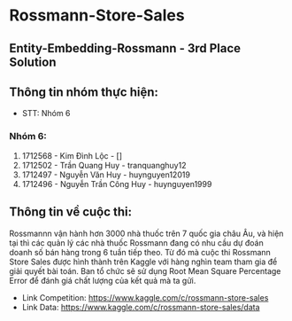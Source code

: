 # Rossmann-Store-Sales

## Entity-Embedding-Rossmann - 3rd Place Solution

## Thông tin nhóm thực hiện:

- STT: Nhóm 6

### Nhóm 6:

1. 1712568 - Kim Đình Lộc - []
2. 1712502 - Trần Quang Huy - tranquanghuy12
3. 1712497 - Nguyễn Văn Huy - huynguyen12019
4. 1712496 - Nguyễn Trần Công Huy - huynguyen1999

## Thông tin về cuộc thi:

Rossmannn vận hành hơn 3000 nhà thuốc trên 7 quốc gia châu Âu, và hiện tại thì các quản lý các nhà thuốc Rossmann đang có nhu cầu dự đoán doanh số bán hàng trong 6 tuần tiếp theo. Từ đó mà cuộc thi Rossmann Store Sales được hình thành trên Kaggle với hàng nghìn team tham gia để giải quyết bài toán. Ban tổ chức sẽ sử dụng Root Mean Square Percentage Error để đánh giá chất lượng của kết quả mà ta gửi.

- Link Competition: https://www.kaggle.com/c/rossmann-store-sales
- Link Data: https://www.kaggle.com/c/rossmann-store-sales/data
